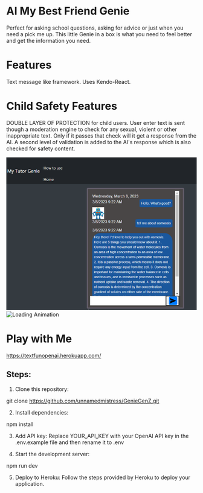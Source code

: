 # AI My Best Friend Genie
Perfect for asking school questions, asking for advice or just when you need a pick me up. This little Genie in a box is what you need to feel better and get the information you need.

# Features
Text message like framework. Uses Kendo-React.

# Child Safety Features
DOUBLE LAYER OF PROTECTION for child users. User enter text is sent though a moderation engine to check for any sexual, violent or other inappropriate text. Only if it passes that check will it get a response from the AI. A second level of validation is added to the AI's response which is also checked for safety content.

![Alt text](./public/Screenshot2.png)
![Loading Animation](./public/geniegif.gif)


# Play with Me

https://textfunopenai.herokuapp.com/
## Steps:

1. Clone this repository:

git clone https://github.com/unnamedmistress/GenieGenZ.git

2. Install dependencies:

npm install

3. Add API key: Replace YOUR_API_KEY with your OpenAI API key in the .env.example file and then rename it to .env

4. Start the development server:

npm run dev

5. Deploy to Heroku: Follow the steps provided by Heroku to deploy your application.

